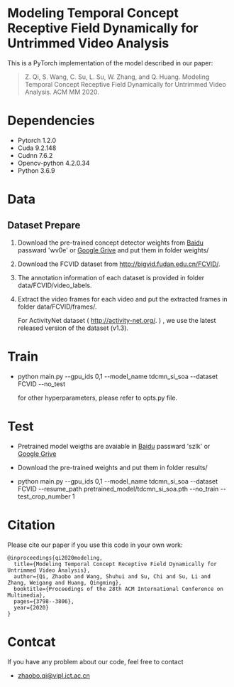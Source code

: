 # Modeling Temporal Concept Receptive Field Dynamically for Untrimmed Video Analysis

This is a PyTorch implementation of the model described in our paper:

> Z. Qi, S. Wang, C. Su, L. Su, W. Zhang, and Q. Huang. Modeling Temporal Concept Receptive Field Dynamically for Untrimmed Video Analysis. ACM MM 2020.

# Dependencies

  * Pytorch 1.2.0
  * Cuda 9.2.148
  * Cudnn 7.6.2
  * Opencv-python 4.2.0.34
  * Python 3.6.9 

# Data

## Dataset Prepare

1. Download the pre-trained concept detector weights from [Baidu](https://pan.baidu.com/s/1pihbuOLvML6CrbGrZLFxdg) passward 'wv0e' or [Google Grive](https://drive.google.com/drive/folders/1jPssDmtePpwiJEIdZtNqM6PlLeo5uSyo) and put them in folder weights/

2. Download the FCVID dataset from http://bigvid.fudan.edu.cn/FCVID/.

3. The annotation information of each  dataset is provided in folder data/FCVID/video_labels.

4. Extract the video frames for each video and put the extracted frames in folder data/FCVID/frames/.

   For ActivityNet dataset ( http://activity-net.org/. ) , we use the latest released version of the dataset (v1.3).

# Train

* python main.py --gpu_ids 0,1 --model_name tdcmn_si_soa --dataset FCVID  --no_test

  for other hyperparameters, please refer to opts.py file.

# Test

* Pretrained model weigths are avaiable in [Baidu](https://pan.baidu.com/s/1_I040UUw7vzOKBzqK-PRmg) passward 'szlk' or [Google Grive](https://drive.google.com/drive/folders/1k_TXTMj070FZ446Dn8ZQDGmN1HWfqm0U) 
* Download the pre-trained weights and put them in folder results/

* python main.py --gpu_ids 0,1 --model_name tdcmn_si_soa --dataset FCVID  --resume_path pretrained_model/tdcmn_si_soa.pth --no_train --test_crop_number 1


# **Citation**

Please cite our paper if you use this code in your own work:

```
@inproceedings{qi2020modeling,
  title={Modeling Temporal Concept Receptive Field Dynamically for Untrimmed Video Analysis},
  author={Qi, Zhaobo and Wang, Shuhui and Su, Chi and Su, Li and Zhang, Weigang and Huang, Qingming},
  booktitle={Proceedings of the 28th ACM International Conference on Multimedia},
  pages={3798--3806},
  year={2020}
}
```

# Contcat

If you have any problem about our code, feel free to contact

- [zhaobo.qi@vipl.ict.ac.cn](mailto:zhaobo.qi@vipl.ict.ac.cn)

